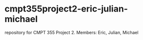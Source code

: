 cmpt355project2-eric-julian-michael
===================================

repository for CMPT 355 Project 2.  Members: Eric, Julian, Michael